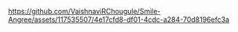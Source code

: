 
https://github.com/VaishnaviRChougule/Smile-Angree/assets/117535507/4e17cfd8-df01-4cdc-a284-70d8196efc3a

